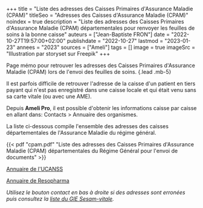 +++
title = "Liste des adresses des Caisses Primaires d'Assurance Maladie (CPAM)"
titleSeo = "Adresses des Caisses d'Assurance Maladie (CPAM)"
noindex = true
description = "Liste des adresses des Caisses Primaires d'Assurance Maladie (CPAM) départementales pour renvoyer les feuilles de soins à la bonne caisse"
auteurs = ["Jean-Baptiste FRON"]
date = "2022-10-27T19:57:00+02:00"
publishdate = "2022-10-27"
lastmod = "2023-01-23"
annees = "2023"
sources = ["Ameli"]
tags = []
image = true
imageSrc = "Illustration par storyset sur Freepik"
+++

Page mémo pour retrouver les adresses des Caisses Primaires d'Assurance Maladie (CPAM) lors de l'envoi des feuilles de soins.
{.lead .mb-5}

Il est parfois difficile de retrouver l'adresse de la caisse d'un patient en tiers payant qui n'est pas enregistré dans une caisse locale et qui était venu sans sa carte vitale (ou avec une AME).

Depuis **Ameli Pro**, il est possible d'obtenir les informations caisse par caisse en allant dans: Contacts > Annuaire des organismes.

La liste ci-dessous compile l'ensemble des adresses des caisses départementales de l'Assurance Maladie du régime général.

{{< pdf "cpam.pdf" "Liste des adresses des Caisses Primaires d'Assurance Maladie (CPAM) départementales du Régime Général pour l'envoi de documents" >}}

[Annuaire de l'UCANSS](https://annuorg.ucanss.fr/public/main.do)

[Annuaire de Resopharma](https://www.resopharma.fr/organismesconventionnes.php?g=7b)

*Utilisez le bouton contact en bas à droite si des adresses sont erronées puis consultez la [liste du GIE Sesam-vitale](https://www.sesam-vitale.fr/web/sesam-vitale/adresses-des-centres-payeurs-es#/).*
